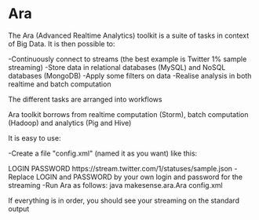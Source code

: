 Ara
===

The Ara (Advanced Realtime Analytics) toolkit is a suite of tasks in context of Big Data.
It is then possible to:

-Continuously connect to streams (the best example is Twitter 1% sample streaming)
-Store data in relational databases (MySQL) and NoSQL databases (MongoDB)
-Apply some filters on data 
-Realise analysis in both realtime and batch computation

The different tasks are arranged into workflows

Ara toolkit borrows from realtime computation (Storm), batch computation (Hadoop) and analytics (Pig and Hive)

It is easy to use: 

-Create a file "config.xml" (named it as you want) like this: 
<?xml version="1.0" encoding="UTF-8"?>
<config>
  <login>LOGIN</login>
	<password>PASSWORD</password>
	<URL>https://stream.twitter.com/1/statuses/sample.json</URL>	
</config>
-Replace LOGIN and PASSWORD by your own login and password for the streaming
-Run Ara as follows: java makesense.ara.Ara config.xml

If everything is in order, you should see your streaming on the standard output
